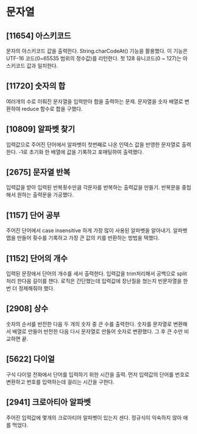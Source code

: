 # 문자열

## [11654] 아스키코드

문자의 아스키코드 값을 출력한다. String.charCodeAt() 기능을 활용했다. 이 기능은 UTF-16 코드(0~65535 범위의 정수값)를 리턴한다. 첫 128 유니코드(0 ~ 127)는 아스키코드 값과 일치한다.

## [11720] 숫자의 합

여러개의 수로 이뤄진 문자열을 입력받아 합을 출력하는 문제. 문자열을 숫자 배열로 변환하여 reduce 함수로 합을 구했다.

## [10809] 알파벳 찾기

입력값으로 주어진 단어에서 알파벳이 첫번째로 나온 인덱스 값을 반영한 문자열로 출력한다. -1로 초기화 한 배열에 값을 기록하고 포매팅하여 출력했다.

## [2675] 문자열 반복

입력값을 받아 입력된 반복횟수만큼 각문자를 반복하는 출력값을 만들기. 반복문을 중첩해서 원하는 출력문을 가공했다.

## [1157] 단어 공부

주어진 단어에서 case insensitive 하게 가장 많이 사용된 알파벳을 알아내기. 알파벳 맵을 만들어 횟수를 기록하고 가장 큰 값의 키를 반환하는 방법을 택했다.

## [1152] 단어의 개수

입력된 문장에서 단어의 개수를 세서 출력한다. 입력값을 trim처리해서 공백으로 split처리 한다음 길이를 잰다. 로직은 간단했는데 입력값에 장난질을 쳤는지 빈문자열을 한번 더 정제해줘야 했다.

## [2908] 상수

숫자의 순서를 반전한 다음 두 개의 숫자 중 큰 수를 출력한다. 숫자를 문자열로 변환해서 배열로 만들어 반전한 다음 다시 문자열로 만들어 숫자로 변환했다. 그 후 큰 수만 비교하면 끝.

## [5622] 다이얼

구식 다이얼 전화에서 단어를 입력하기 위한 시간을 출력. 먼저 입력값의 단어를 번호로 변환하고 번호를 입력하는데 걸리는 시간을 구한다.

## [2941] 크로아티아 알파벳

주어진 입력값에 몇개의 크로아티아 알파벳이 있는지 센다. 정규식이 익숙하지 않아 애를 먹었다.

